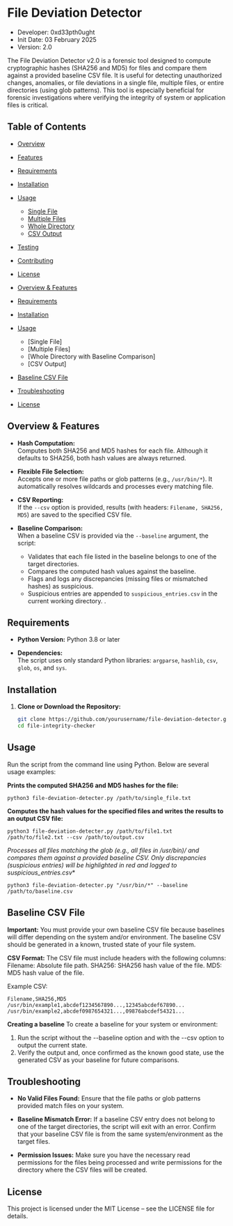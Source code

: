 # File Deviation Detector

- Developer: 0xd33pth0ught
- Init Date: 03 February 2025
- Version: 2.0

The File Deviation Detector v2.0 is a forensic tool designed to compute cryptographic hashes (SHA256 and MD5) for files and compare them against a provided baseline CSV file. It is useful for detecting unauthorized changes, anomalies, or file deviations in a single file, multiple files, or entire directories (using glob patterns). This tool is especially beneficial for forensic investigations where verifying the integrity of system or application files is critical.

## Table of Contents

- [Overview](#overview)
- [Features](#features)
- [Requirements](#requirements)
- [Installation](#installation)
- [Usage](#usage)
  - [Single File](#single-file)
  - [Multiple Files](#multiple-files)
  - [Whole Directory](#whole-directory)
  - [CSV Output](#csv-output)
- [Testing](#testing)
- [Contributing](#contributing)
- [License](#license)

- [Overview & Features](#overview--features)
- [Requirements](#requirements)
- [Installation](#installation)
- [Usage](#usage)
  - [Single File]
  - [Multiple Files]
  - [Whole Directory with Baseline Comparison]
  - [CSV Output]
- [Baseline CSV File](#baseline-csv-file)
- [Troubleshooting](#troubleshooting)
- [License](#license)

## Overview & Features

- **Hash Computation:**  
  Computes both SHA256 and MD5 hashes for each file. Although it defaults to SHA256, both hash values are always returned.

- **Flexible File Selection:**  
  Accepts one or more file paths or glob patterns (e.g., `/usr/bin/*`). It automatically resolves wildcards and processes every matching file.

- **CSV Reporting:**  
  If the `--csv` option is provided, results (with headers: `Filename, SHA256, MD5`) are saved to the specified CSV file.

- **Baseline Comparison:**  
  When a baseline CSV is provided via the `--baseline` argument, the script:
  - Validates that each file listed in the baseline belongs to one of the target directories.
  - Compares the computed hash values against the baseline.
  - Flags and logs any discrepancies (missing files or mismatched hashes) as suspicious.
  - Suspicious entries are appended to `suspicious_entries.csv` in the current working directory.
.
## Requirements

- **Python Version:**
  Python 3.8 or later

- **Dependencies:**  
  The script uses only standard Python libraries: `argparse`, `hashlib`, `csv`, `glob`, `os`, and `sys`.

## Installation

1. **Clone or Download the Repository:**
   ```bash
   git clone https://github.com/yourusername/file-deviation-detector.git
   cd file-integrity-checker

## Usage

Run the script from the command line using Python. Below are several usage examples:

**Prints the computed SHA256 and MD5 hashes for the file:**
```
python3 file-deviation-detecter.py /path/to/single_file.txt
```

**Computes the hash values for the specified files and writes the results to an output CSV file:**
```
python3 file-deviation-detecter.py /path/to/file1.txt /path/to/file2.txt --csv /path/to/output.csv
```

**Processes all files matching the glob (e.g., all files in /usr/bin)/* and compares them against a provided baseline CSV. Only discrepancies (suspicious entries) will be highlighted in red and logged to suspicious_entries.csv**
```
python3 file-deviation-detecter.py "/usr/bin/*" --baseline /path/to/baseline.csv

```

## Baseline CSV File

**Important:** You must provide your own baseline CSV file because baselines will differ depending on the system and/or environment. The baseline CSV should be generated in a known, trusted state of your file system.

**CSV Format:**
The CSV file must include headers with the following columns:
    Filename: Absolute file path.
    SHA256: SHA256 hash value of the file.
    MD5: MD5 hash value of the file.

Example CSV:
```
Filename,SHA256,MD5
/usr/bin/example1,abcdef1234567890...,12345abcdef67890...
/usr/bin/example2,abcdef0987654321...,09876abcdef54321...
```

**Creating a baseline**
To create a baseline for your system or environment:
1. Run the script without the --baseline option and with the --csv option to output the current state.
2. Verify the output and, once confirmed as the known good state, use the generated CSV as your baseline for future comparisons.

## Troubleshooting

- **No Valid Files Found:**
  Ensure that the file paths or glob patterns provided match files on your system.

- **Baseline Mismatch Error:**
  If a baseline CSV entry does not belong to one of the target directories, the script will exit with an error. Confirm that your baseline CSV file is from the same system/environment as the target files.

- **Permission Issues:**
  Make sure you have the necessary read permissions for the files being processed and write permissions for the directory where the CSV files will be created.

## License
This project is licensed under the MIT License – see the LICENSE file for details.